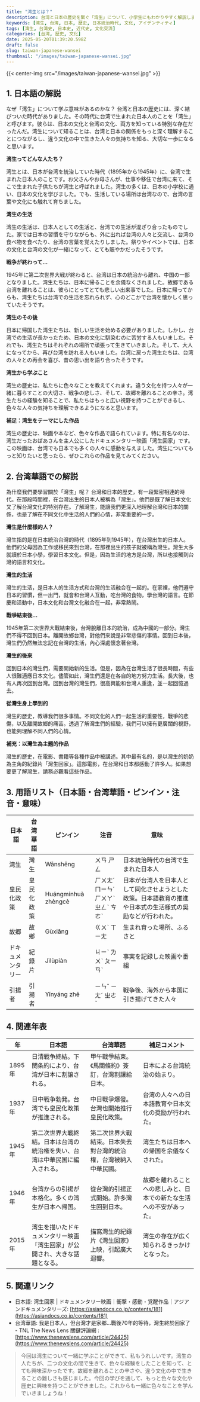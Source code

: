 ```yaml
---
title: "湾生とは？"
description: 台湾と日本の歴史を繋ぐ「湾生」について、小学生にもわかりやすく解説します。彼らの生きた時代と文化を学びましょう。
keywords: [湾生, 台湾, 日本, 歴史, 日本統治時代, 文化, アイデンティティ]
tags: [湾生, 台湾史, 日本史, 近代史, 文化交流]
categories: [台湾, 歴史, 文化]
date: 2025-05-20T01:39:20.598Z
draft: false
slug: taiwan-japanese-wansei
thumbnail: "/images/taiwan-japanese-wansei.jpg"
---
```


{{< center-img src="/images/taiwan-japanese-wansei.jpg" >}}

## 1. 日本語の解説

なぜ「湾生」について学ぶ意味があるのかな？ 台湾と日本の歴史には、深く結びついた時代がありました。その時代に台湾で生まれた日本人のことを「湾生」と呼びます。彼らは、日本の文化と台湾の文化、両方を知っている特別な存在だったんだ。湾生について知ることは、台湾と日本の関係をもっと深く理解することにつながるし、違う文化の中で生きた人々の気持ちを知る、大切な一歩になると思います。

**湾生ってどんな人たち？**

湾生とは、日本が台湾を統治していた時代（1895年から1945年）に、台湾で生まれた日本人のことです。お父さんやお母さんが、仕事や移住で台湾に来て、そこで生まれた子供たちが湾生と呼ばれました。湾生の多くは、日本の小学校に通い、日本の文化を学びました。でも、生活している場所は台湾なので、台湾の言葉や文化にも触れて育ちました。

**湾生の生活**

湾生の生活は、日本人としての生活と、台湾での生活が混ざり合ったものでした。家では日本の習慣を守りながらも、外に出れば台湾の人々と交流し、台湾の食べ物を食べたり、台湾の言葉を覚えたりしました。祭りやイベントでは、日本の文化と台湾の文化が一緒になって、とても賑やかだったそうです。

**戦争が終わって…**

1945年に第二次世界大戦が終わると、台湾は日本の統治から離れ、中国の一部となりました。湾生たちは、日本に帰ることを余儀なくされました。故郷である台湾を離れることは、彼らにとってとても悲しい出来事でした。日本に帰ってからも、湾生たちは台湾での生活を忘れられず、心のどこかで台湾を懐かしく思っていたそうです。

**湾生のその後**

日本に帰国した湾生たちは、新しい生活を始める必要がありました。しかし、台湾での生活が長かったため、日本の文化に馴染むのに苦労する人もいました。それでも、湾生たちはそれぞれの場所で頑張って生きていきました。そして、大人になってから、再び台湾を訪れる人もいました。台湾に戻った湾生たちは、台湾の人々との再会を喜び、昔の思い出を語り合ったそうです。

**湾生から学ぶこと**

湾生の歴史は、私たちに色々なことを教えてくれます。違う文化を持つ人々が一緒に暮らすことの大切さ、戦争の悲しさ、そして、故郷を離れることの辛さ。湾生たちの経験を知ることで、私たちはもっと広い視野を持つことができるし、色々な人々の気持ちを理解できるようになると思います。

**補足：湾生をテーマにした作品**

湾生の歴史は、映画や本など、色々な作品で語られています。特に有名なのは、湾生だったおばあさんを主人公にしたドキュメンタリー映画「湾生回家」です。この映画は、台湾でも日本でも多くの人々に感動を与えました。湾生についてもっと知りたいと思ったら、ぜひこれらの作品を見てみてください。

## 2. 台湾華語での解説

為什麼我們要學習關於「灣生」呢？ 台灣和日本的歷史，有一段緊密相連的時代。在那段時間裡，在台灣出生的日本人被稱為「灣生」。他們是既了解日本文化又了解台灣文化的特別存在。了解灣生，能讓我們更深入地理解台灣和日本的關係，也是了解在不同文化中生活的人們的心情，非常重要的一步。

**灣生是什麼樣的人？**

灣生指的是在日本統治台灣的時代（1895年到1945年），在台灣出生的日本人。他們的父母因為工作或移民來到台灣，在那裡出生的孩子就被稱為灣生。灣生大多就讀於日本小學，學習日本文化。但是，因為生活的地方是台灣，所以也接觸到台灣的語言和文化。

**灣生的生活**

灣生的生活，是日本人的生活方式和台灣的生活融合在一起的。在家裡，他們遵守日本的習慣，但一出門，就會和台灣人互動，吃台灣的食物，學台灣的語言。在節慶和活動中，日本文化和台灣文化融合在一起，非常熱鬧。

**戰爭結束後…**

1945年第二次世界大戰結束後，台灣脫離日本的統治，成為中國的一部分。灣生們不得不回到日本。離開故鄉台灣，對他們來說是非常悲傷的事情。回到日本後，灣生們仍然無法忘記在台灣的生活，內心深處懷念著台灣。

**灣生的後來**

回到日本的灣生們，需要開始新的生活。但是，因為在台灣生活了很長時間，有些人很難適應日本文化。儘管如此，灣生們還是在各自的地方努力生活。長大後，也有人再次回到台灣。回到台灣的灣生們，很高興能和台灣人重逢，並一起回憶過去。

**從灣生身上學到的**

灣生的歷史，教導我們很多事情。不同文化的人們一起生活的重要性，戰爭的悲傷，以及離開故鄉的痛苦。透過了解灣生們的經驗，我們可以擁有更廣闊的視野，也能夠理解不同人們的心情。

**補充：以灣生為主題的作品**

灣生的歷史，在電影、書籍等各種作品中被講述。其中最有名的，是以灣生的奶奶為主角的紀錄片「灣生回家」。這部電影，在台灣和日本都感動了許多人。如果想要更了解灣生，請務必觀看這些作品。

## 3. 用語リスト（日本語・台湾華語・ピンイン・注音・意味）

| 日本語    | 台湾華語    | ピンイン      | 注音      | 意味                                                                   |
| ------- | ------- | ---------- | ------- | -------------------------------------------------------------------- |
| 湾生      | 灣生      | Wānshēng   | ㄨㄢ ㄕㄥ  | 日本統治時代の台湾で生まれた日本人                                                        |
| 皇民化政策  | 皇民化政策  | Huángmínhuà zhèngcè | ㄏㄨㄤˊ ㄇㄧㄣˊ ㄏㄨㄚˋ ㄓㄥˋ ㄘㄜˋ | 日本が台湾人を日本人として同化させようとした政策。日本語教育の推進や日本式の生活様式の奨励などが行われた。              |
| 故郷      | 故鄉      | Gùxiāng   | ㄍㄨˋ ㄒㄧㄤ  | 生まれ育った場所、ふるさと                                                              |
| ドキュメンタリー | 紀錄片     | Jìlùpiàn   | ㄐㄧˋ ㄌㄨˋ ㄆㄧㄢˋ | 事実を記録した映画や番組                                                              |
| 引揚者    | 引揚者    | Yǐnyáng zhě | ㄧㄣˇ ㄧㄤˊ ㄓㄜˇ | 戦争後、海外から本国に引き揚げてきた人々                                                      |

## 4. 関連年表

| 年     | 日本語                                                                 | 台湾華語                                                              | 補足コメント                                                                     |
| ------ | ------------------------------------------------------------------- | ------------------------------------------------------------------ | ------------------------------------------------------------------------------ |
| 1895年 | 日清戦争終結。下関条約により、台湾が日本に割譲される。                                                       | 甲午戰爭結束。《馬關條約》簽訂，台灣割讓給日本。                                                  | 日本による台湾統治の始まり。                                                               |
| 1937年 | 日中戦争勃発。台湾でも皇民化政策が推進される。                                                        | 中日戰爭爆發。台灣也開始推行皇民化政策。                                                       | 台湾の人々への日本語教育や日本文化の奨励が行われた。                                                         |
| 1945年 | 第二次世界大戦終結。日本は台湾の統治権を失い、台湾は中華民国に編入される。                                              | 第二次世界大戰結束。日本失去對台灣的統治權，台灣被納入中華民國。                                           | 湾生たちは日本への帰国を余儀なくされた。                                                              |
| 1946年 | 台湾からの引揚が本格化。多くの湾生が日本へ帰国。                                                        | 從台灣的引揚正式開始。許多灣生回到日本。                                                      | 故郷を離れることへの悲しみと、日本での新たな生活への不安があった。                                                   |
| 2015年 | 湾生を描いたドキュメンタリー映画「湾生回家」が公開され、大きな話題となる。                                                | 描寫灣生的紀錄片《灣生回家》上映，引起廣大迴響。                                                      | 湾生の存在が広く知られるきっかけとなった。                                                               |

## 5. 関連リンク

*   日本語: 湾生回家 | ドキュメンタリー映画｜衝撃・感動・覚醒作品｜アジアンドキュメンタリーズ: [https://asiandocs.co.jp/contents/181](https://asiandocs.co.jp/contents/181)
*   台湾華語: 我是日本人，但台灣才是家鄉…戰後70年的等待，灣生終於回家了 - TNL The News Lens 關鍵評論網 : [https://www.thenewslens.com/article/24425](https://www.thenewslens.com/article/24425)

> 今回は湾生について一緒に学ぶことができて、私もうれしいです。湾生の人たちが、二つの文化の間で生きて、色々な経験をしたことを知って、とても興味深かったです。故郷を離れることの辛さや、違う文化の中で生きることの難しさも感じました。今回の学びを通して、もっと色々な文化や歴史に興味を持つことができました。これからも一緒に色々なことを学んでいきましょうね！
